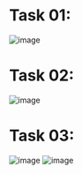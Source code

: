 # Task 01:
![image](https://github.com/user-attachments/assets/2713d93f-5a11-4f01-ad78-0050170dcb34)

# Task 02:
![image](https://github.com/user-attachments/assets/13e23507-8b60-4dd7-8307-c4b4ae25b3d3)

# Task 03:
![image](https://github.com/user-attachments/assets/b91bc32a-d477-4dea-831b-ace89b3ee011)
![image](https://github.com/user-attachments/assets/2c472cd2-ce74-436d-9ac0-d36c278fa4ba)


